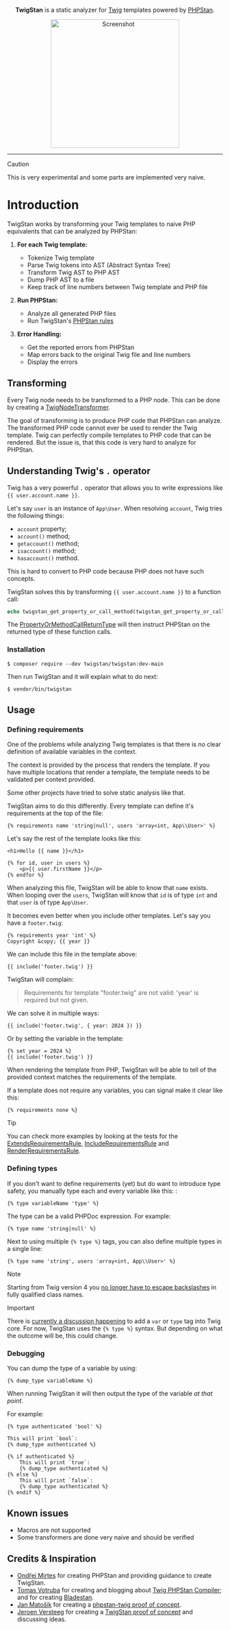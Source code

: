<p align="center">
    <strong>TwigStan</strong> is a static analyzer for <a href="https://twig.symfony.com">Twig</a> templates powered by <a href="https://phpstan.org">PHPStan</a>.
</p>
<p align="center">
    <img src="https://raw.githubusercontent.com/twigstan/twigstan/main/screenshot.png" alt="Screenshot" height="300">
</p>

------

> [!CAUTION]
> This is very experimental and some parts are implemented very naive.

# Introduction

TwigStan works by transforming your Twig templates to naive PHP equivalents that can be analyzed by PHPStan:

1. **For each Twig template:**
   - Tokenize Twig template
   - Parse Twig tokens into AST (Abstract Syntax Tree)
   - Transform Twig AST to PHP AST
   - Dump PHP AST to a file
   - Keep track of line numbers between Twig template and PHP file

2. **Run PHPStan:**
   - Analyze all generated PHP files
   - Run TwigStan's [PHPStan rules](src/PHPStan/Rules)

3. **Error Handling:**
   - Get the reported errors from PHPStan
   - Map errors back to the original Twig file and line numbers
   - Display the errors

## Transforming

Every Twig node needs to be transformed to a PHP node. This can be done by creating
a [TwigNodeTransformer](src/Twig/Transforming/NodeTransformer/TwigNodeTransformer.php).

The goal of transforming is to produce PHP code that PHPStan can analyze.
The transformed PHP code cannot ever be used to render the Twig template.
Twig can perfectly compile templates
to PHP code that can be rendered. But the issue is, that this code is very hard to analyze for PHPStan.

## Understanding Twig's `.` operator

Twig has a very powerful `.` operator that allows you to write expressions like `{{ user.account.name }}`.

Let's say `user` is an instance of `App\User`. When resolving `account`, Twig tries the following things:
* `account` property;
* `account()` method;
* `getaccount()` method;
* `isaccount()` method;
* `hasaccount()` method.

This is hard to convert to PHP code because PHP does not have such concepts.

TwigStan solves this by transforming `{{ user.account.name }}` to a function call:
```php
echo twigstan_get_property_or_call_method(twigstan_get_property_or_call_method($user, 'account'), 'name')
```

The [PropertyOrMethodCallReturnType](src/PHPStan/DynamicFunctionReturnType/PropertyOrMethodCallReturnType.php) will then instruct
PHPStan on the returned type of these function calls.

### Installation

```command
$ composer require --dev twigstan/twigstan:dev-main
```

Then run TwigStan and it will explain what to do next:
```command
$ vendor/bin/twigstan
```

## Usage

### Defining requirements

One of the problems while analyzing Twig templates is that there is no clear
definition of available variables in the context.

The context is provided by the process that renders the template. If you have multiple locations that render
a template, the template needs to be validated per context provided.

Some other projects have tried to solve static analysis like that.

TwigStan aims to do this differently. Every template can define it's requirements at the top of the file:
```twig
{% requirements name 'string|null', users 'array<int, App\\User>' %}
```

Let's say the rest of the template looks like this:
```twig
<h1>Hello {{ name }}</h1>

{% for id, user in users %}
    <p>{{ user.firstName }}</p>
{% endfor %}
```

When analyzing this file, TwigStan will be able to know that `name` exists.
When looping over the `users`, TwigStan will know that `id` is of type `int` and that `user` is of type `App\User`.

It becomes even better when you include other templates. Let's say you have a `footer.twig`:
```twig
{% requirements year 'int' %}
Copyright &copy; {{ year }}
```

We can include this file in the template above:
```twig
{{ include('footer.twig') }}
```

TwigStan will complain:
> Requirements for template "footer.twig" are not valid: 'year' is required but not given.

We can solve it in multiple ways:
```twig
{{ include('footer.twig', { year: 2024 }) }}
```

Or by setting the variable in the template:
```twig
{% set year = 2024 %}
{{ include('footer.twig') }}
```

When rendering the template from PHP, TwigStan will be able to tell of the provided context matches the requirements of the template.

If a template does not require any variables, you can signal make it clear like this:
```twig
{% requirements none %}
```

> [!TIP]
> You can check more examples by looking at the tests for the [ExtendsRequirementsRule](tests/Rules/ExtendsRequirements),
[IncludeRequirementsRule](tests/Rules/IncludeRequirements) and [RenderRequirementsRule](tests/Rules/RenderRequirements).

### Defining types

If you don't want to define requirements (yet) but do want to introduce type safety, you manually type each and every
variable like this: :
```twig
{% type variableName 'type' %}
```

The type can be a valid PHPDoc expression. For example:
```twig
{% type name 'string|null' %}
```

Next to using multiple `{% type %}` tags, you can also define multiple types in a single line:
```twig
{% type name 'string', users 'array<int, App\\User>' %}
```
> [!NOTE]
> Starting from Twig version 4 you [no longer have to escape backslashes](https://github.com/twigphp/Twig/pull/4199) in fully qualified class names.

> [!IMPORTANT]
> There is [currently a discussion happening](https://github.com/twigphp/Twig/issues/4165) to add a `var` or `type` tag into Twig core.
> For now, TwigStan uses the `{% type %}` syntax. But depending on what the outcome will be, this could change.

### Debugging

You can dump the type of a variable by using:
```twig
{% dump_type variableName %}
```

When running TwigStan it will then output the type of the variable _at that point_.

For example:
```twig
{% type authenticated 'bool' %}

This will print `bool`:
{% dump_type authenticated %}

{% if authenticated %}
    This will print `true`:
    {% dump_type authenticated %}
{% else %}
    This will print `false`:
    {% dump_type authenticated %}
{% endif %}
```

## Known issues

* Macros are not supported
* Some transformers are done very naive and should be verified

## Credits & Inspiration

* [Ondřej Mirtes](https://github.com/ondrejmirtes) for creating PHPStan and providing guidance to create TwigStan.
* [Tomas Votruba](https://github.com/tomasvotruba) for creating and blogging about [Twig PHPStan Compiler](https://github.com/deprecated-packages/twig-phpstan-compiler); and for creating [Bladestan](https://github.com/TomasVotruba/bladestan).
* [Jan Matošík](https://github.com/HonzaMatosik) for creating a [phpstan-twig proof of concept](https://github.com/driveto/phpstan-twig).
* [Jeroen Versteeg](https://github.com/drjayvee) for creating a [TwigStan proof of concept](https://github.com/alisqi/TwigStan) and discussing ideas.
